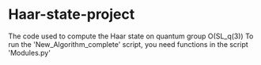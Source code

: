 # Haar-state-project
The code used to compute the Haar state on quantum group O(SL_q(3))
To run the 'New_Algorithm_complete' script, you need functions in the script 'Modules.py'

